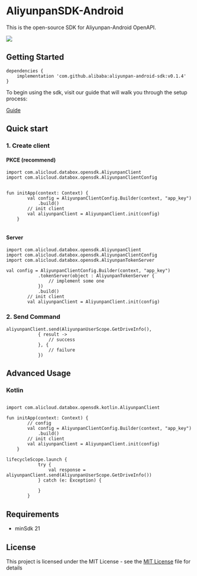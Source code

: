 

# AliyunpanSDK-Android

This is the open-source SDK for Aliyunpan-Android OpenAPI.

[![](https://jitpack.io/v/alibaba/aliyunpan-android-sdk.svg)](https://jitpack.io/#alibaba/aliyunpan-android-sdk)

## Getting Started


```
dependencies {
    implementation 'com.github.alibaba:aliyunpan-android-sdk:v0.1.4'
}
```


To begin using the sdk, visit our guide that will walk you through the setup process:

[Guide](https://www.yuque.com/aliyundrive/zpfszx/qkwg88uf4t483tdi)

## Quick start

### 1. Create client

#### PKCE (recommend)
```
import com.alicloud.databox.opensdk.AliyunpanClient
import com.alicloud.databox.opensdk.AliyunpanClientConfig


fun initApp(context: Context) {
        val config = AliyunpanClientConfig.Builder(context, "app_key")
            .build()
        // init client
        val aliyunpanClient = AliyunpanClient.init(config)
    }


```

#### Server

```
import com.alicloud.databox.opensdk.AliyunpanClient
import com.alicloud.databox.opensdk.AliyunpanClientConfig
import com.alicloud.databox.opensdk.AliyunpanTokenServer

val config = AliyunpanClientConfig.Builder(context, "app_key")
            .tokenServer(object : AliyunpanTokenServer {
                // implement some one
            })
            .build()
        // init client
        val aliyunpanClient = AliyunpanClient.init(config)
```

### 2. Send Command


```
aliyunpanClient.send(AliyunpanUserScope.GetDriveInfo(),
            { result ->
                // success
            }, {
                // failure
            })
```

## Advanced Usage

### Kotlin


```

import com.alicloud.databox.opensdk.kotlin.AliyunpanClient

fun initApp(context: Context) {
        // config
        val config = AliyunpanClientConfig.Builder(context, "app_key")
            .build()
        // init client
        val aliyunpanClient = AliyunpanClient.init(config)
    }
```


```
lifecycleScope.launch {
            try {
                val response = aliyunpanClient.send(AliyunpanUserScope.GetDriveInfo())
            } catch (e: Exception) {

            }
        }
```


## Requirements
- minSdk 21

## License

This project is licensed under the MIT License - see the [MIT License](LICENSE) file for details

